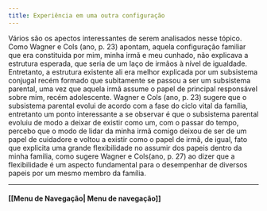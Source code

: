 ```yaml
---
title: Experiência em uma outra configuração
---
```


Vários são os apectos interessantes de serem analisados nesse tópico. Como Wagner e Cols (ano, p. 23) apontam, aquela configuração familiar que era constituida por mim, minha irmã e meu cunhado, não explicava a estrutura esperada, que seria de um laço de irmãos à nível de igualdade. Entretanto, a estrutura existente ali era melhor explicada por um subsistema conjugal recém formado que subitamente se passou a ser um subsistema parental, uma vez que aquela irmã assume o papel de principal responsável sobre mim, recém adolescente. Wagner e Cols (ano, p. 23) sugere que o subsistema parental evolui de acordo com a fase do ciclo vital da família, entretanto um ponto interessante a se observar é que o subsistema parental evoluiu de modo a deixar de existir como um, com o passar do tempo, percebo que o modo de lidar da minha irmã comigo deixou de ser de um papel de cuidadore e voltou a existir como o papel de irmã, de igual, fato que explicita uma grande flexibilidade no assumir dos papeis dentro da minha familia, como sugere Wagner e Cols(ano, p. 27) ao dizer que a flexibilidade é um aspecto fundamental para o desempenhar de diversos papeis por um mesmo membro da família.    


----------------------

#### [[Menu de Navegação| Menu de navegação]]